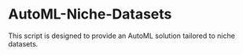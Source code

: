 # AutoML-Niche-Datasets
This script is designed to provide an AutoML solution tailored to niche datasets.
